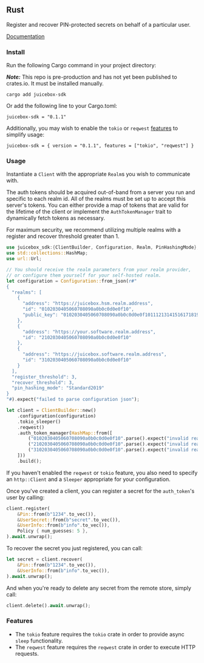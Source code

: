 ## Rust

Register and recover PIN-protected secrets on behalf of a particular user.

[Documentation](https://docs:JU1C380X@docs.juicebox.xyz/rust/juicebox_sdk/)

### Install

Run the following Cargo command in your project directory:

**_Note:_** This repo is pre-production and has not yet been published to crates.io. It must be installed manually.

```
cargo add juicebox-sdk
```

Or add the following line to your Cargo.toml:

```
juicebox-sdk = "0.1.1"
```

Additionally, you may wish to enable the `tokio` or `reqwest` [features](#features) to simplify usage:

```
juicebox-sdk = { version = "0.1.1", features = ["tokio", "reqwest"] }
```

### Usage

Instantiate a `Client` with the appropriate `Realm`s you wish to communicate with.

The auth tokens should be acquired out-of-band from a server you run and specific to each realm id. All of the realms must be set up to accept this server's tokens. You can either provide a map of tokens that are valid for the lifetime of the client or implement the `AuthTokenManager` trait to dynamically fetch tokens as necessary.

For maximum security, we recommend utilizing multiple realms with a register and recover threshold greater than 1.

```rust
use juicebox_sdk:{ClientBuilder, Configuration, Realm, PinHashingMode};
use std::collections::HashMap;
use url::Url;

// You should receive the realm parameters from your realm provider,
// or configure them yourself for your self-hosted realm.
let configuration = Configuration::from_json(r#"
{
  "realms": [
    {
      "address": "https://juicebox.hsm.realm.address",
      "id": "0102030405060708090a0b0c0d0e0f10",
      "public_key": "0102030405060708090a0b0c0d0e0f101112131415161718191a1b1c1d1e1f20"
    },
    {
      "address": "https://your.software.realm.address",
      "id": "2102030405060708090a0b0c0d0e0f10"
    },
    {
      "address": "https://juicebox.software.realm.address",
      "id": "3102030405060708090a0b0c0d0e0f10"
    }
  ],
  "register_threshold": 3,
  "recover_threshold": 3,
  "pin_hashing_mode": "Standard2019"
}
"#).expect("failed to parse configuration json");

let client = ClientBuilder::new()
    .configuration(configuration)
    .tokio_sleeper()
    .reqwest()
    .auth_token_manager(HashMap::from([
        ("0102030405060708090a0b0c0d0e0f10".parse().expect("invalid realm id"), authToken1),
        ("2102030405060708090a0b0c0d0e0f10".parse().expect("invalid realm id"), authToken2),
        ("3102030405060708090a0b0c0d0e0f10".parse().expect("invalid realm id"), authToken3)
    ]))
    .build();
```

If you haven't enabled the `reqwest` or `tokio` feature, you also need to specify an `http::Client` and a `Sleeper` appropriate for your configuration.

Once you've created a client, you can register a secret for the `auth_token`'s user by calling:

```rust
client.register(
    &Pin::from(b"1234".to_vec()),
    &UserSecret::from(b"secret".to_vec()),
    &UserInfo::from(b"info".to_vec()),
    Policy { num_guesses: 5 },
).await.unwrap();
```

To recover the secret you just registered, you can call:

```rust
let secret = client.recover(
    &Pin::from(b"1234".to_vec()),
    &UserInfo::from(b"info".to_vec()),
).await.unwrap();
```

And when you're ready to delete any secret from the remote store, simply call:

```rust
client.delete().await.unwrap();
```

### Features
* The `tokio` feature requires the `tokio` crate in order to provide async `sleep` functionality.
* The `reqwest` feature requires the `reqwest` crate in order to execute HTTP requests.
